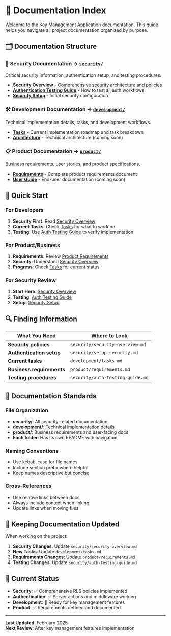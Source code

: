 # 📖 Documentation Index

Welcome to the Key Management Application documentation. This guide helps you navigate all project documentation organized by purpose.

## 🗂️ **Documentation Structure**

### 🔐 **Security Documentation** → [`security/`](./security/)

Critical security information, authentication setup, and testing procedures.

- **[Security Overview](./security/security-overview.md)** - Comprehensive security architecture and policies
- **[Authentication Testing Guide](./security/auth-testing-guide.md)** - How to test all auth workflows
- **[Security Setup](./security/setup-security.md)** - Initial security configuration

### 🛠️ **Development Documentation** → [`development/`](./development/)

Technical implementation details, tasks, and development workflows.

- **[Tasks](./development/tasks.md)** - Current implementation roadmap and task breakdown
- **[Architecture](./development/architecture.md)** - Technical architecture (coming soon)

### 📋 **Product Documentation** → [`product/`](./product/)

Business requirements, user stories, and product specifications.

- **[Requirements](./product/requirements.md)** - Complete product requirements document
- **[User Guide](./product/user-guide.md)** - End-user documentation (coming soon)

## 🚀 **Quick Start**

### **For Developers**

1. **Security First**: Read [Security Overview](./security/security-overview.md)
2. **Current Tasks**: Check [Tasks](./development/tasks.md) for what to work on
3. **Testing**: Use [Auth Testing Guide](./security/auth-testing-guide.md) to verify implementation

### **For Product/Business**

1. **Requirements**: Review [Product Requirements](./product/requirements.md)
2. **Security**: Understand [Security Overview](./security/security-overview.md)
3. **Progress**: Check [Tasks](./development/tasks.md) for current status

### **For Security Review**

1. **Start Here**: [Security Overview](./security/security-overview.md)
2. **Testing**: [Auth Testing Guide](./security/auth-testing-guide.md)
3. **Setup**: [Security Setup](./security/setup-security.md)

## 🔍 **Finding Information**

| What You Need             | Where to Look                    |
| ------------------------- | -------------------------------- |
| **Security policies**     | `security/security-overview.md`  |
| **Authentication setup**  | `security/setup-security.md`     |
| **Current tasks**         | `development/tasks.md`           |
| **Business requirements** | `product/requirements.md`        |
| **Testing procedures**    | `security/auth-testing-guide.md` |

## 📝 **Documentation Standards**

### **File Organization**

- **security/**: All security-related documentation
- **development/**: Technical implementation details
- **product/**: Business requirements and user-facing docs
- **Each folder**: Has its own README with navigation

### **Naming Conventions**

- Use kebab-case for file names
- Include section prefix where helpful
- Keep names descriptive but concise

### **Cross-References**

- Use relative links between docs
- Always include context when linking
- Update links when moving files

## 🔄 **Keeping Documentation Updated**

When working on the project:

1. **Security Changes**: Update `security/security-overview.md`
2. **New Tasks**: Update `development/tasks.md`
3. **Requirements Changes**: Update `product/requirements.md`
4. **Testing Changes**: Update `security/auth-testing-guide.md`

## 🎯 **Current Status**

- **Security**: ✅ Comprehensive RLS policies implemented
- **Authentication**: ✅ Server actions and middleware working
- **Development**: 🔄 Ready for key management features
- **Product**: ✅ Requirements defined and documented

---

**Last Updated**: February 2025  
**Next Review**: After key management features implementation
